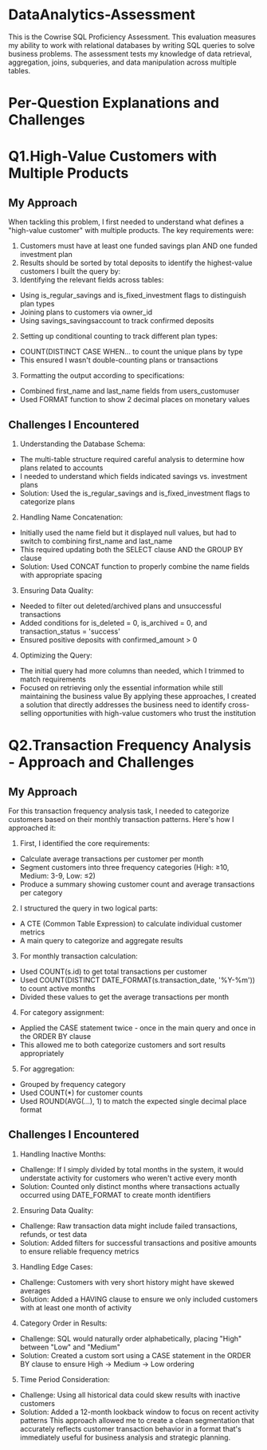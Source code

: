 # DataAnalytics-Assessment
This is the Cowrise SQL Proficiency Assessment. This evaluation measures my ability to work with relational databases by writing SQL queries to solve business problems. The assessment tests my knowledge of data retrieval, aggregation, joins, subqueries, and data manipulation across multiple tables.

# Per-Question Explanations and Challenges
# Q1.High-Value Customers with Multiple Products
## My Approach
When tackling this problem, I first needed to understand what defines a "high-value customer" with multiple products. The key requirements were:
1.	Customers must have at least one funded savings plan AND one funded investment plan
2.	Results should be sorted by total deposits to identify the highest-value customers
I built the query by:
1.	Identifying the relevant fields across tables:
-	Using is_regular_savings and is_fixed_investment flags to distinguish plan types
-	Joining plans to customers via owner_id
-	Using savings_savingsaccount to track confirmed deposits
2.	Setting up conditional counting to track different plan types:
-	COUNT(DISTINCT CASE WHEN... to count the unique plans by type
-	This ensured I wasn't double-counting plans or transactions
3.	Formatting the output according to specifications:
-	Combined first_name and last_name fields from users_customuser
-	Used FORMAT function to show 2 decimal places on monetary values
## Challenges I Encountered
1.	Understanding the Database Schema:
-	The multi-table structure required careful analysis to determine how plans related to accounts
-	I needed to understand which fields indicated savings vs. investment plans
-	Solution: Used the is_regular_savings and is_fixed_investment flags to categorize plans
2.	Handling Name Concatenation:
-	Initially used the name field but it displayed null values, but had to switch to combining first_name and last_name
-	This required updating both the SELECT clause AND the GROUP BY clause
-	Solution: Used CONCAT function to properly combine the name fields with appropriate spacing
3.	Ensuring Data Quality:
-	Needed to filter out deleted/archived plans and unsuccessful transactions
-	Added conditions for is_deleted = 0, is_archived = 0, and transaction_status = 'success'
-	Ensured positive deposits with confirmed_amount > 0
4.	Optimizing the Query:
-	The initial query had more columns than needed, which I trimmed to match requirements
-	Focused on retrieving only the essential information while still maintaining the business value
By applying these approaches, I created a solution that directly addresses the business need to identify cross-selling opportunities with high-value customers who trust the institution 

# Q2.Transaction Frequency Analysis - Approach and Challenges
## My Approach
For this transaction frequency analysis task, I needed to categorize customers based on their monthly transaction patterns. Here's how I approached it:
1.	First, I identified the core requirements:
-	Calculate average transactions per customer per month
-	Segment customers into three frequency categories (High: ≥10, Medium: 3-9, Low: ≤2)
-	Produce a summary showing customer count and average transactions per category
2.	I structured the query in two logical parts:
-	A CTE (Common Table Expression) to calculate individual customer metrics
-	A main query to categorize and aggregate results
3.	For monthly transaction calculation:
-	Used COUNT(s.id) to get total transactions per customer
-	Used COUNT(DISTINCT DATE_FORMAT(s.transaction_date, '%Y-%m')) to count active months
-	Divided these values to get the average transactions per month
4.	For category assignment:
-	Applied the CASE statement twice - once in the main query and once in the ORDER BY clause
-	This allowed me to both categorize customers and sort results appropriately
5.	For aggregation:
-	Grouped by frequency category
-	Used COUNT(*) for customer counts
-	Used ROUND(AVG(...), 1) to match the expected single decimal place format
## Challenges I Encountered
1.	Handling Inactive Months:
-	Challenge: If I simply divided by total months in the system, it would understate activity for customers who weren't active every month
-	Solution: Counted only distinct months where transactions actually occurred using DATE_FORMAT to create month identifiers
2.	Ensuring Data Quality:
-	Challenge: Raw transaction data might include failed transactions, refunds, or test data
-	Solution: Added filters for successful transactions and positive amounts to ensure reliable frequency metrics
3.	Handling Edge Cases:
-	Challenge: Customers with very short history might have skewed averages
-	Solution: Added a HAVING clause to ensure we only included customers with at least one month of activity
4.	Category Order in Results:
-	Challenge: SQL would naturally order alphabetically, placing "High" between "Low" and "Medium"
-	Solution: Created a custom sort using a CASE statement in the ORDER BY clause to ensure High → Medium → Low ordering
5.	Time Period Consideration:
-	Challenge: Using all historical data could skew results with inactive customers
-	Solution: Added a 12-month lookback window to focus on recent activity patterns
This approach allowed me to create a clean segmentation that accurately reflects customer transaction behavior in a format that's immediately useful for business analysis and strategic planning.
